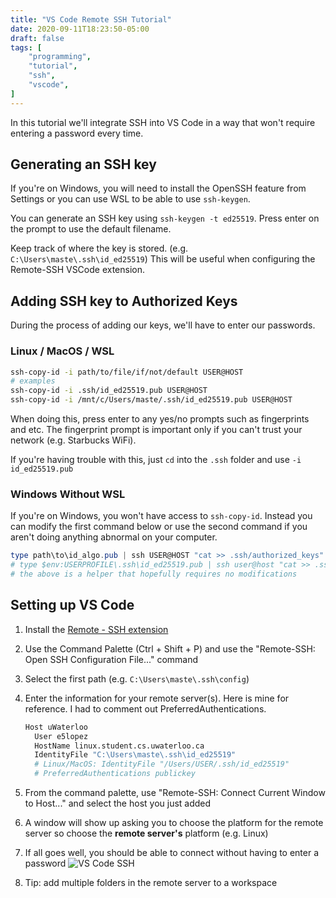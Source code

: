 ```yaml
---
title: "VS Code Remote SSH Tutorial"
date: 2020-09-11T18:23:50-05:00
draft: false
tags: [
    "programming",
    "tutorial",
    "ssh",
    "vscode",
]
---
```


In this tutorial we'll integrate SSH into VS Code in a way that won't require entering a password every time.

## Generating an SSH key

If you're on Windows, you will need to install the OpenSSH feature from Settings or you can use WSL to be able to use `ssh-keygen`.

You can generate an SSH key using `ssh-keygen -t ed25519`. Press enter on the prompt to use the default filename.

Keep track of where the key is stored. (e.g. `C:\Users\maste\.ssh\id_ed25519`)
This will be useful when configuring the Remote-SSH VSCode extension.

## Adding SSH key to Authorized Keys

During the process of adding our keys, we'll have to enter our passwords.

### Linux / MacOS / WSL

```sh
ssh-copy-id -i path/to/file/if/not/default USER@HOST
# examples
ssh-copy-id -i .ssh/id_ed25519.pub USER@HOST
ssh-copy-id -i /mnt/c/Users/maste/.ssh/id_ed25519.pub USER@HOST
```

When doing this, press enter to any yes/no prompts such as fingerprints and etc. The fingerprint prompt is
important only if you can't trust your network (e.g. Starbucks WiFi).

If you're having trouble with this, just `cd` into the `.ssh` folder and use `-i id_ed25519.pub`

### Windows Without WSL

If you're on Windows, you won't have access to `ssh-copy-id`. Instead you can modify the first command below or use the second command
if you aren't doing anything abnormal on your computer.

```powershell
type path\to\id_algo.pub | ssh USER@HOST "cat >> .ssh/authorized_keys"
# type $env:USERPROFILE\.ssh\id_ed25519.pub | ssh user@host "cat >> .ssh/authorized_keys"
# the above is a helper that hopefully requires no modifications
```

## Setting up VS Code

1. Install the [Remote - SSH extension](https://marketplace.visualstudio.com/items?itemName=ms-vscode-remote.remote-ssh)
2. Use the Command Palette (Ctrl + Shift + P) and use the "Remote-SSH: Open SSH Configuration File..." command
3. Select the first path  (e.g. `C:\Users\maste\.ssh\config`)
4. Enter the information for your remote server(s). Here is mine for reference. I had to comment out PreferredAuthentications.

    ```sh
    Host uWaterloo
      User e5lopez
      HostName linux.student.cs.uwaterloo.ca
      IdentityFile "C:\Users\maste\.ssh\id_ed25519"
      # Linux/MacOS: IdentityFile "/Users/USER/.ssh/id_ed25519"
      # PreferredAuthentications publickey
    ```

5. From the command palette, use "Remote-SSH: Connect Current Window to Host..." and select the host you just added
6. A window will show up asking you to choose the platform for the remote server so choose the **remote server's** platform (e.g. Linux)
7. If all goes well, you should be able to connect without having to enter a password
![VS Code SSH](/images/vs-code-remote-ssh/connected-example.png)
8. Tip: add multiple folders in the remote server to a workspace
